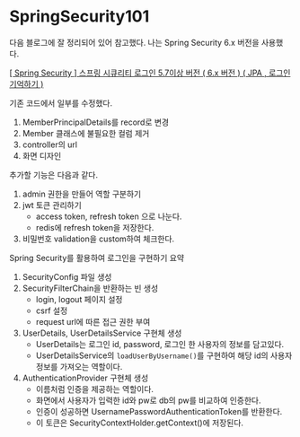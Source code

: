 # SpringSecurity101

다음 블로그에 잘 정리되어 있어 참고했다. 나는 Spring Security 6.x 버전을 사용했다.

[\[ Spring Security \] 스프링 시큐리티 로그인 5.7이상 버전 \( 6.x 버전 \) \( JPA , 로그인 기억하기 \)](https://dev-log.tistory.com/4)

기존 코드에서 일부를 수정했다.
1. MemberPrincipalDetails를 record로 변경
2. Member 클래스에 불필요한 컬럼 제거
3. controller의 url
4. 화면 디자인

추가할 기능은 다음과 같다.
1. admin 권한을 만들어 역할 구분하기
2. jwt 토큰 관리하기
    - access token, refresh token 으로 나눈다.
    - redis에 refresh token을 저장한다.
3. 비밀번호 validation을 custom하여 체크한다.



Spring Security를 활용하여 로그인을 구현하기 요약
1. SecurityConfig 파일 생성
2. SecurityFilterChain을 반환하는 빈 생성
   - login, logout 페이지 설정 
   - csrf 설정
   - request url에 따른 접근 권한 부여
3. UserDetails, UserDetailsService 구현체 생성
   - UserDetails는 로그인 id, password, 로그인 한 사용자의 정보를 담고있다.
   - UserDetailsService의 `loadUserByUsername()`를 구현하여 해당 id의 사용자 정보를 가져오는 역할이다.
4. AuthenticationProvider 구현체 생성
   - 이름처럼 인증을 제공하는 역할이다.
   - 화면에서 사용자가 입력한 id와 pw로 db의 pw를 비교하여 인증한다.
   - 인증이 성공하면 UsernamePasswordAuthenticationToken를 반환한다.
   - 이 토큰은 SecurityContextHolder.getContext()에 저장된다.